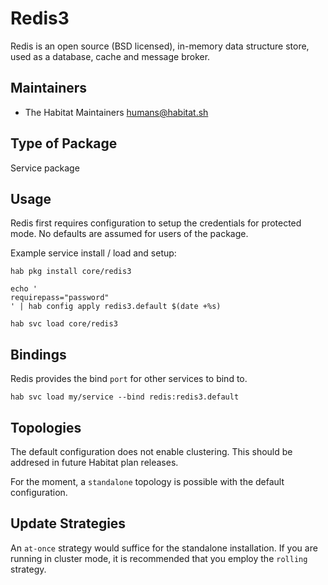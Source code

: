 # Redis3

Redis is an open source (BSD licensed), in-memory data structure store, used as a database, cache and message broker.

## Maintainers

* The Habitat Maintainers <humans@habitat.sh>

## Type of Package

Service package

## Usage

Redis first requires configuration to setup the credentials for protected mode. No defaults are assumed for users of the package.

Example service install / load and setup:

```
hab pkg install core/redis3

echo '
requirepass="password"
' | hab config apply redis3.default $(date +%s)

hab svc load core/redis3
```

## Bindings

Redis provides the bind `port` for other services to bind to.

```
hab svc load my/service --bind redis:redis3.default
```

## Topologies

The default configuration does not enable clustering. This should be addresed in future Habitat plan releases.

For the moment, a `standalone` topology is possible with the default configuration.

## Update Strategies

An `at-once` strategy would suffice for the standalone installation. If you are running in cluster mode, it is recommended that you employ the `rolling` strategy.
